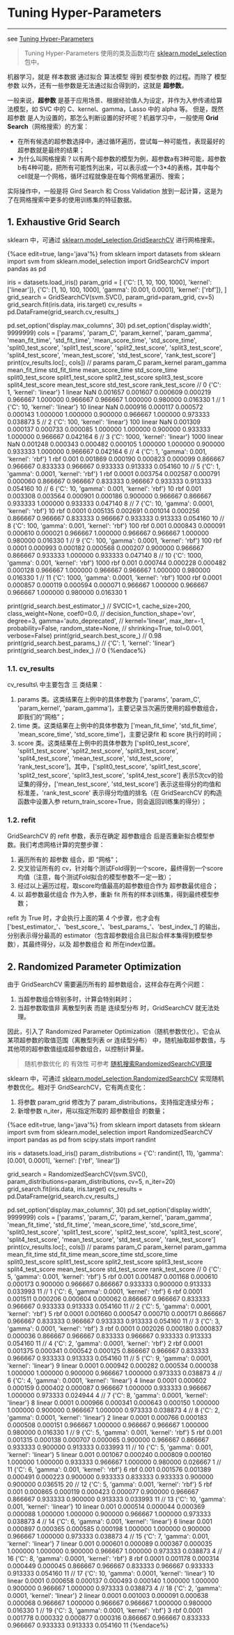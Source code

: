 <!-- toc -->

# Tuning Hyper-Parameters

---

see [Tuning Hyper-Parameters](https://scikit-learn.org/stable/modules/grid_search.html)

> Tuning Hyper-Parameters 使用的类及函数均在 [sklearn.model_selection](https://scikit-learn.org/stable/modules/classes.html#module-sklearn.model_selection) 包中。

机器学习，就是 样本数据 通过拟合 算法模型 得到 模型参数 的过程。而除了 模型参数 以外，还有一些参数是无法通过拟合得到的，这就是 **超参数**。

一般来说，**超参数** 是基于应用场景、根据经验值人为设定，并作为入参传递给算法模型，如 SVC 中的 C、kernel、gamma，Lasso 中的 alpha 等。 但是，既然 超参数 是人为设置的，那怎么判断设置的好坏呢？机器学习中，一般使用 **Grid Search**（网格搜索）的方案：

- 在所有候选的超参数选择中，通过循环遍历，尝试每一种可能性，表现最好的超参数就是最终的结果；
- 为什么叫网格搜索？以有两个超参数的模型为例，超参数a有3种可能，超参数b有4种可能，把所有可能性列出来，可以表示成一个3*4的表格，其中每个cell就是一个网格，循环过程就像是在每个网格里遍历、搜索；

实际操作中，一般是将 Gird Search 和 Cross Validation 放到一起计算，这是为了在网格搜索中更多的使用训练集的特征数据。

## 1. Exhaustive Grid Search

sklearn 中，可通过 [sklearn.model_selection.GridSearchCV](https://scikit-learn.org/stable/modules/generated/sklearn.model_selection.GridSearchCV.html) 进行网格搜索。

{%ace edit=true, lang='java'%}
from sklearn import datasets
from sklearn import svm
from sklearn.model_selection import GridSearchCV
import pandas as pd

iris = datasets.load_iris()
param_grid = [
    {'C': [1, 10, 100, 1000], 'kernel': ['linear']},
    {'C': [1, 10, 100, 1000], 'gamma': [0.001, 0.0001], 'kernel': ['rbf']},
]
grid_search = GridSearchCV(svm.SVC(), param_grid=param_grid, cv=5)
grid_search.fit(iris.data, iris.target)
cv_results = pd.DataFrame(grid_search.cv_results_)

pd.set_option('display.max_columns', 30)
pd.set_option('display.width', 9999999)
cols = ['params', 'param_C', 'param_kernel', 'param_gamma', 'mean_fit_time', 'std_fit_time',
        'mean_score_time', 'std_score_time', 'split0_test_score', 'split1_test_score',
        'split2_test_score', 'split3_test_score', 'split4_test_score', 'mean_test_score', 'std_test_score',
        'rank_test_score']
print(cv_results.loc[:, cols])
//                                            params param_C param_kernel param_gamma  mean_fit_time  std_fit_time  mean_score_time  std_score_time  split0_test_score  split1_test_score  split2_test_score  split3_test_score  split4_test_score  mean_test_score  std_test_score  rank_test_score
// 0                    {'C': 1, 'kernel': 'linear'}       1       linear         NaN       0.001657      0.001607         0.000609        0.000219           0.966667           1.000000           0.966667           0.966667           1.000000         0.980000        0.016330                1
// 1                   {'C': 10, 'kernel': 'linear'}      10       linear         NaN       0.000916      0.000117         0.000572        0.000143           1.000000           1.000000           0.900000           0.966667           1.000000         0.973333        0.038873                5
// 2                  {'C': 100, 'kernel': 'linear'}     100       linear         NaN       0.001309      0.000137         0.000733        0.000085           1.000000           1.000000           0.900000           0.933333           1.000000         0.966667        0.042164                6
// 3                 {'C': 1000, 'kernel': 'linear'}    1000       linear         NaN       0.001248      0.000343         0.000482        0.000105           1.000000           1.000000           0.900000           0.933333           1.000000         0.966667        0.042164                6
// 4       {'C': 1, 'gamma': 0.001, 'kernel': 'rbf'}       1          rbf       0.001       0.001869      0.000190         0.000823        0.000099           0.866667           0.966667           0.833333           0.966667           0.933333         0.913333        0.054160               10
// 5      {'C': 1, 'gamma': 0.0001, 'kernel': 'rbf'}       1          rbf      0.0001       0.003754      0.002587         0.000791        0.000060           0.866667           0.966667           0.833333           0.966667           0.933333         0.913333        0.054160               10
// 6      {'C': 10, 'gamma': 0.001, 'kernel': 'rbf'}      10          rbf       0.001       0.003308      0.003564         0.000901        0.000186           0.900000           0.966667           0.866667           0.933333           1.000000         0.933333        0.047140                8
// 7     {'C': 10, 'gamma': 0.0001, 'kernel': 'rbf'}      10          rbf      0.0001       0.005135      0.002691         0.001014        0.000256           0.866667           0.966667           0.833333           0.966667           0.933333         0.913333        0.054160               10
// 8     {'C': 100, 'gamma': 0.001, 'kernel': 'rbf'}     100          rbf       0.001       0.000843      0.000091         0.000610        0.000021           0.966667           1.000000           0.966667           0.966667           1.000000         0.980000        0.016330                1
// 9    {'C': 100, 'gamma': 0.0001, 'kernel': 'rbf'}     100          rbf      0.0001       0.000993      0.000182         0.000568        0.000207           0.900000           0.966667           0.866667           0.933333           1.000000         0.933333        0.047140                8
// 10   {'C': 1000, 'gamma': 0.001, 'kernel': 'rbf'}    1000          rbf       0.001       0.000744      0.000228         0.000482        0.000128           0.966667           1.000000           0.966667           0.966667           1.000000         0.980000        0.016330                1
// 11  {'C': 1000, 'gamma': 0.0001, 'kernel': 'rbf'}    1000          rbf      0.0001       0.000857      0.000119         0.000594        0.000071           0.966667           1.000000           0.966667           0.966667           1.000000         0.980000        0.016330                1

print(grid_search.best_estimator_)
// SVC(C=1, cache_size=200, class_weight=None, coef0=0.0,
//     decision_function_shape='ovr', degree=3, gamma='auto_deprecated',
//     kernel='linear', max_iter=-1, probability=False, random_state=None,
//     shrinking=True, tol=0.001, verbose=False)
print(grid_search.best_score_)
// 0.98
print(grid_search.best_params_)
// {'C': 1, 'kernel': 'linear'}
print(grid_search.best_index_)
// 0
{%endace%}

### 1.1. cv_results

cv\_results\ 中主要包含 三 类结果：

1. params 类。这类结果在上例中的具体参数为 ['params', 'param_C', 'param_kernel', 'param_gamma']，主要记录当次遍历使用的超参数组合，即我们的“网格”；
2. time 类。这类结果在上例中的具体参数为 ['mean_fit_time', 'std_fit_time', 'mean_score_time', 'std_score_time']，主要记录fit 和 score 执行的时间；
3. score 类。这类结果在上例中的具体参数为 ['split0_test_score', 'split1_test_score', 'split2_test_score', 'split3_test_score', 'split4_test_score', 'mean_test_score', 'std_test_score', 'rank_test_score']。其中，['split0_test_score', 'split1_test_score', 'split2_test_score', 'split3_test_score', 'split4_test_score'] 表示5次cv的验证集的得分，['mean_test_score', 'std_test_score'] 表示这些得分的均值和标准差，'rank_test_score' 表示得分均值的排名（在  GridSearchCV 的构造函数中设置入参 return\_train\_score=True，则会返回训练集的得分）；

### 1.2. refit

GridSearchCV 的 refit 参数，表示在确定 超参数组合 后是否重新拟合模型参数。我们考虑网格计算的完整步骤：

1. 遍历所有的 超参数 组合，即 “网格”；
2. 交叉验证所有的 cv，针对每个测试Fold得到一个score，最终得到一个score均值（注意，每个测试Fold拟合的模型参数不一定一致）；
3. 经过以上遍历过程，取score均值最高的超参数组合作为 超参数最优组合；
4. 以 超参数最优组合 作为入参，重新 fit 所有的样本训练集，得到最终模型参数；

refit 为 True 时，才会执行上面的第 4 个步骤，也才会有 ['best\_estimator\_'、'best\_score\_'、'best\_params\_'、'best\_index\_'] 的输出，分别表示得分最高的 estimator（包含超参数组合且已拟合样本集得到模型参数），其最终得分，以及 超参数组合 和 所在index位置。

## 2. Randomized Parameter Optimization

由于 GridSearchCV 需要遍历所有的 超参数组合，这样会存在两个问题：

1. 当超参数组合特别多时，计算会特别耗时；
2. 当超参数取值非 离散型列表 而是 连续型分布 时，GridSearchCV 就无法处理。

因此，引入了 Randomized Parameter Optimization（随机参数优化）。它会从 某项超参数的取值范围（离散型列表 or 连续型分布） 中，随机抽取超参数值，与其他项的超参数值组成超参数组合，以控制计算量。

> 随机参数优化 的 有效性 可参考 [随机搜索RandomizedSearchCV原理](https://blog.csdn.net/qq_36810398/article/details/86699842)

sklearn 中，可通过 [sklearn.model_selection.RandomizedSearchCV](https://scikit-learn.org/stable/modules/generated/sklearn.model_selection.RandomizedSearchCV.html) 实现随机参数优化。相对于 GridSearchCV，它有两点变化：

1. 将参数 param\_grid 修改为了 param\_distributions，支持指定连续分布；
2. 新增参数 n_iter，用以指定所取的 超参数组合 的数量；

{%ace edit=true, lang='java'%}
from sklearn import datasets
from sklearn import svm
from sklearn.model_selection import RandomizedSearchCV
import pandas as pd
from scipy.stats import randint

iris = datasets.load_iris()
param_distributions = {'C': randint(1, 11), 'gamma': [0.001, 0.0001], 'kernel': ['rbf', 'linear']}

grid_search = RandomizedSearchCV(svm.SVC(), param_distributions=param_distributions, cv=5, n_iter=20)
grid_search.fit(iris.data, iris.target)
cv_results = pd.DataFrame(grid_search.cv_results_)

pd.set_option('display.max_columns', 30)
pd.set_option('display.width', 9999999)
cols = ['params', 'param_C', 'param_kernel', 'param_gamma', 'mean_fit_time', 'std_fit_time',
        'mean_score_time', 'std_score_time', 'split0_test_score', 'split1_test_score',
        'split2_test_score', 'split3_test_score', 'split4_test_score', 'mean_test_score', 'std_test_score',
        'rank_test_score']
print(cv_results.loc[:, cols])
//                                             params param_C param_kernel param_gamma  mean_fit_time  std_fit_time  mean_score_time  std_score_time  split0_test_score  split1_test_score  split2_test_score  split3_test_score  split4_test_score  mean_test_score  std_test_score  rank_test_score
// 0        {'C': 5, 'gamma': 0.001, 'kernel': 'rbf'}       5          rbf       0.001       0.001487      0.001168         0.000610        0.000173           0.900000           0.966667           0.866667           0.933333           0.900000         0.913333        0.033993               11
// 1       {'C': 6, 'gamma': 0.0001, 'kernel': 'rbf'}       6          rbf      0.0001       0.001511      0.000206         0.000604        0.000062           0.866667           0.966667           0.833333           0.966667           0.933333         0.913333        0.054160               11
// 2       {'C': 5, 'gamma': 0.0001, 'kernel': 'rbf'}       5          rbf      0.0001       0.001660      0.000547         0.000710        0.000171           0.866667           0.966667           0.833333           0.966667           0.933333         0.913333        0.054160               11
// 3       {'C': 3, 'gamma': 0.0001, 'kernel': 'rbf'}       3          rbf      0.0001       0.002026      0.000180         0.000837        0.000036           0.866667           0.966667           0.833333           0.966667           0.933333         0.913333        0.054160               11
// 4       {'C': 2, 'gamma': 0.0001, 'kernel': 'rbf'}       2          rbf      0.0001       0.001375      0.000341         0.000542        0.000125           0.866667           0.966667           0.833333           0.966667           0.933333         0.913333        0.054160               11
// 5    {'C': 9, 'gamma': 0.0001, 'kernel': 'linear'}       9       linear      0.0001       0.000942      0.000282         0.000534        0.000038           1.000000           1.000000           0.900000           0.966667           1.000000         0.973333        0.038873                4
// 6    {'C': 4, 'gamma': 0.0001, 'kernel': 'linear'}       4       linear      0.0001       0.000602      0.000159         0.000402        0.000087           0.966667           1.000000           0.933333           0.966667           1.000000         0.973333        0.024944                4
// 7    {'C': 8, 'gamma': 0.0001, 'kernel': 'linear'}       8       linear      0.0001       0.000966      0.000341         0.000643        0.000150           1.000000           1.000000           0.900000           0.966667           1.000000         0.973333        0.038873                4
// 8    {'C': 2, 'gamma': 0.0001, 'kernel': 'linear'}       2       linear      0.0001       0.000766      0.000183         0.000508        0.000151           0.966667           1.000000           0.966667           0.966667           1.000000         0.980000        0.016330                1
// 9        {'C': 5, 'gamma': 0.001, 'kernel': 'rbf'}       5          rbf       0.001       0.001315      0.000138         0.000707        0.000065           0.900000           0.966667           0.866667           0.933333           0.900000         0.913333        0.033993               11
// 10    {'C': 5, 'gamma': 0.001, 'kernel': 'linear'}       5       linear       0.001       0.001067      0.000240         0.000809        0.000160           1.000000           1.000000           0.933333           0.966667           1.000000         0.980000        0.026667                1
// 11       {'C': 6, 'gamma': 0.001, 'kernel': 'rbf'}       6          rbf       0.001       0.001576      0.001389         0.000491        0.000223           0.900000           0.933333           0.833333           0.933333           0.900000         0.900000        0.036515               20
// 12       {'C': 5, 'gamma': 0.001, 'kernel': 'rbf'}       5          rbf       0.001       0.000865      0.000119         0.000423        0.000077           0.900000           0.966667           0.866667           0.933333           0.900000         0.913333        0.033993               11
// 13   {'C': 10, 'gamma': 0.001, 'kernel': 'linear'}      10       linear       0.001       0.000514      0.000044         0.000369        0.000088           1.000000           1.000000           0.900000           0.966667           1.000000         0.973333        0.038873                4
// 14    {'C': 6, 'gamma': 0.001, 'kernel': 'linear'}       6       linear       0.001       0.000897      0.000365         0.000585        0.000198           1.000000           1.000000           0.900000           0.966667           1.000000         0.973333        0.038873                4
// 15    {'C': 7, 'gamma': 0.001, 'kernel': 'linear'}       7       linear       0.001       0.000601      0.000089         0.000367        0.000035           1.000000           1.000000           0.900000           0.966667           1.000000         0.973333        0.038873                4
// 16      {'C': 8, 'gamma': 0.0001, 'kernel': 'rbf'}       8          rbf      0.0001       0.001178      0.000314         0.000449        0.000045           0.866667           0.966667           0.833333           0.966667           0.933333         0.913333        0.054160               11
// 17  {'C': 10, 'gamma': 0.0001, 'kernel': 'linear'}      10       linear      0.0001       0.000658      0.000137         0.000493        0.000140           1.000000           1.000000           0.900000           0.966667           1.000000         0.973333        0.038873                4
// 18   {'C': 2, 'gamma': 0.0001, 'kernel': 'linear'}       2       linear      0.0001       0.001003      0.000091         0.000638        0.000068           0.966667           1.000000           0.966667           0.966667           1.000000         0.980000        0.016330                1
// 19      {'C': 3, 'gamma': 0.0001, 'kernel': 'rbf'}       3          rbf      0.0001       0.001778      0.000332         0.000877        0.000316           0.866667           0.966667           0.833333           0.966667           0.933333         0.913333        0.054160               11
{%endace%}



